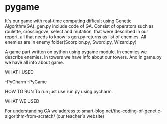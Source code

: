 # pygame
It`s our game with real-time computing difficult using Genetic Algorithm(GA).
gen.py include code of GA. Consist of operators such as roulette, crossingove, select and mutation, that were described in our report.
all that needs to know is gen.py returns as list of enemies. All enemies are in enemy folder(Scorpion.py, Sword.py, Wizard.py)

A game part written on python using pygame module. In enemies we describe enemies. In towers we have info about our towers. And in game.py we have all info about game.

WHAT I USED

-PyCharm
-PyGame

HOW TO RUN
To run just use run.py using pycharm.

WHAT WE USED

For understanding GA we address to smart-blog.net/the-coding-of-genetic-algorithm-from-scratch/ (our teacher`s website)
